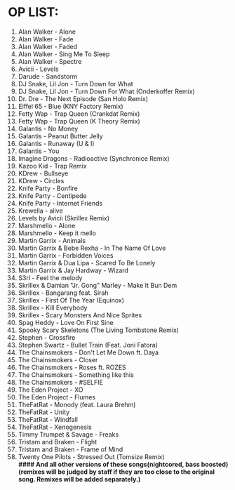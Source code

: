OP LIST: 
========
<ol>
<li> Alan Walker - Alone
<li> Alan Walker - Fade </li>
<li> Alan Walker - Faded </li>
<li> Alan Walker - Sing Me To Sleep </li>
<li> Alan Walker - Spectre </li>
<li> Avicii - Levels </li>
<li> Darude - Sandstorm </li>
<li> DJ Snake, Lil Jon - Turn Down for What </li>
<li> DJ Snake, Lil Jon - Turn Down For What (Onderkoffer Remix) </li>
<li> Dr. Dre - The Next Episode (San Holo Remix) </li>
<li> Eiffel 65 - Blue (KNY Factory Remix) </li>
<li> Fetty Wap - Trap Queen (Crankdat Remix) </li>
<li> Fetty Wap - Trap Queen (K Theory Remix) </li>
<li> Galantis - No Money </li>
<li> Galantis - Peanut Butter Jelly </li>
<li> Galantis - Runaway (U & I) </li>
<li> Galantis - You </li>
<li> Imagine Dragons - Radioactive (Synchronice Remix) </li>
<li> Kazoo Kid - Trap Remix </li>
<li> KDrew - Bullseye </li>
<li> KDrew - Circles </li>
<li> Knife Party - Bonfire </li>
<li> Knife Party - Centipede </li>
<li> Knife Party - Internet Friends </li>
<li> Krewella - alive </li>
<li> Levels by Avicii (Skrillex Remix) </li>
<li> Marshmello - Alone </li>
<li> Marshmello - Keep it mello </li>
<li> Martin Garrix - Animals </li>
<li> Martin Garrix & Bebe Rexha - In The Name Of Love </li>
<li> Martin Garrix - Forbidden Voices </li>
<li> Martin Garrix & Dua Lipa - Scared To Be Lonely </li>
<li> Martin Garrix & Jay Hardway - Wizard </li>
<li> S3rl - Feel the melody </li>
<li> Skrillex & Damian "Jr. Gong" Marley - Make It Bun Dem </li>
<li> Skrillex - Bangarang feat. Sirah </li>
<li> Skrillex - First Of The Year (Equinox) </li>
<li> Skrillex - Kill Everybody </li>
<li> Skrillex - Scary Monsters And Nice Sprites </li>
<li> Spag Heddy - Love On First Sine </li>
<li> Spooky Scary Skeletons (The Living Tombstone Remix) </li>
<li> Stephen - Crossfire </li>
<li> Stephen Swartz - Bullet Train (Feat. Joni Fatora) </li>
<li> The Chainsmokers - Don't Let Me Down ft. Daya </li>
<li> The Chainsmokers - Closer </li>
<li> The Chainsmokers - Roses ft. ROZES </li>
<li> The Chainsmokers - Something like this </li>
<li> The Chainsmokers - #SELFIE </li>
<li> The Eden Project - XO </li>
<li> The Eden Project - Flumes </li>
<li> TheFatRat - Monody (feat. Laura Brehm) </li>
<li> TheFatRat - Unity </li>
<li> TheFatRat - Windfall </li>
<li> TheFatRat - Xenogenesis </li>
<li> Timmy Trumpet & Savage - Freaks </li>
<li> Tristam and Braken - Flight </li>
<li> Tristam and Braken - Frame of Mind </li>
<li> Twenty One Pilots - Stressed Out (Tomsize Remix) </li>
<b>#### And all other versions of these songs(nightcored, bass boosted)(remixes will be judged by staff if they are too close to the original song. Remixes will be added separately.)
